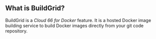 

## What is BuildGrid?

BuildGrid is a *Cloud 66 for Docker* feature. It is a hosted Docker image building service to build Docker images directly from your git code repository.

